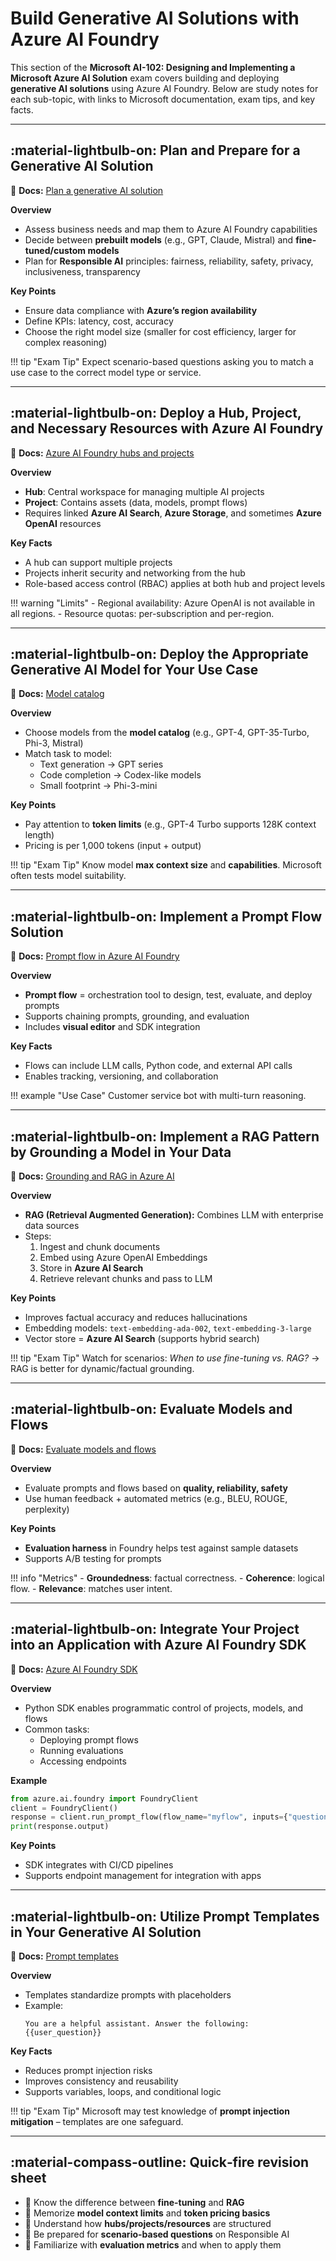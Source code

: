 # Build Generative AI Solutions with Azure AI Foundry

This section of the **Microsoft AI-102: Designing and Implementing a Microsoft Azure AI Solution** exam covers building and deploying **generative AI solutions** using Azure AI Foundry. Below are study notes for each sub-topic, with links to Microsoft documentation, exam tips, and key facts.

---

## :material-lightbulb-on: Plan and Prepare for a Generative AI Solution

📖 **Docs:** [Plan a generative AI solution](https://azure.microsoft.com/en-in/products/machine-learning/generative-ai)

**Overview**

- Assess business needs and map them to Azure AI Foundry capabilities
- Decide between **prebuilt models** (e.g., GPT, Claude, Mistral) and **fine-tuned/custom models**
- Plan for **Responsible AI** principles: fairness, reliability, safety, privacy, inclusiveness, transparency

**Key Points**

- Ensure data compliance with **Azure’s region availability**
- Define KPIs: latency, cost, accuracy
- Choose the right model size (smaller for cost efficiency, larger for complex reasoning)

!!! tip "Exam Tip"
    Expect scenario-based questions asking you to match a use case to the correct model type or service.

---

## :material-lightbulb-on: Deploy a Hub, Project, and Necessary Resources with Azure AI Foundry

📖 **Docs:** [Azure AI Foundry hubs and projects](https://learn.microsoft.com/en-us/azure/ai-foundry/concepts/ai-resources)

**Overview**

- **Hub**: Central workspace for managing multiple AI projects
- **Project**: Contains assets (data, models, prompt flows)
- Requires linked **Azure AI Search**, **Azure Storage**, and sometimes **Azure OpenAI** resources

**Key Facts**

- A hub can support multiple projects
- Projects inherit security and networking from the hub
- Role-based access control (RBAC) applies at both hub and project levels

!!! warning "Limits"
    - Regional availability: Azure OpenAI is not available in all regions.
    - Resource quotas: per-subscription and per-region.

---

## :material-lightbulb-on: Deploy the Appropriate Generative AI Model for Your Use Case

📖 **Docs:** [Model catalog](https://azure.microsoft.com/en-us/products/ai-foundry/models#Models)

**Overview**

- Choose models from the **model catalog** (e.g., GPT-4, GPT-35-Turbo, Phi-3, Mistral)
- Match task to model:
    - Text generation → GPT series
    - Code completion → Codex-like models
    - Small footprint → Phi-3-mini

**Key Points**

- Pay attention to **token limits** (e.g., GPT-4 Turbo supports 128K context length)
- Pricing is per 1,000 tokens (input + output)

!!! tip "Exam Tip"
    Know model **max context size** and **capabilities**. Microsoft often tests model suitability.

---

## :material-lightbulb-on: Implement a Prompt Flow Solution

📖 **Docs:** [Prompt flow in Azure AI Foundry](https://learn.microsoft.com/en-us/azure/ai-foundry/concepts/prompt-flow)

**Overview**

- **Prompt flow** = orchestration tool to design, test, evaluate, and deploy prompts
- Supports chaining prompts, grounding, and evaluation
- Includes **visual editor** and SDK integration

**Key Facts**

- Flows can include LLM calls, Python code, and external API calls
- Enables tracking, versioning, and collaboration

!!! example "Use Case"
    Customer service bot with multi-turn reasoning.

---

## :material-lightbulb-on: Implement a RAG Pattern by Grounding a Model in Your Data

📖 **Docs:** [Grounding and RAG in Azure AI](https://learn.microsoft.com/en-us/azure/ai-services/content-safety/concepts/groundedness)

**Overview**

- **RAG (Retrieval Augmented Generation):** Combines LLM with enterprise data sources
- Steps:
    1. Ingest and chunk documents
    2. Embed using Azure OpenAI Embeddings
    3. Store in **Azure AI Search**
    4. Retrieve relevant chunks and pass to LLM

**Key Points**

- Improves factual accuracy and reduces hallucinations
- Embedding models: `text-embedding-ada-002`, `text-embedding-3-large`
- Vector store = **Azure AI Search** (supports hybrid search)

!!! tip "Exam Tip"
    Watch for scenarios: *When to use fine-tuning vs. RAG?* → RAG is better for dynamic/factual grounding.

---

## :material-lightbulb-on: Evaluate Models and Flows

📖 **Docs:** [Evaluate models and flows](https://learn.microsoft.com/en-us/azure/ai-foundry/how-to/evaluate-generative-ai-app)

**Overview**

- Evaluate prompts and flows based on **quality, reliability, safety**
- Use human feedback + automated metrics (e.g., BLEU, ROUGE, perplexity)

**Key Points**

- **Evaluation harness** in Foundry helps test against sample datasets
- Supports A/B testing for prompts

!!! info "Metrics"
    - **Groundedness**: factual correctness.
    - **Coherence**: logical flow.
    - **Relevance**: matches user intent.

---

## :material-lightbulb-on: Integrate Your Project into an Application with Azure AI Foundry SDK

📖 **Docs:** [Azure AI Foundry SDK](https://learn.microsoft.com/en-us/azure/ai-foundry/how-to/develop/sdk-overview?pivots=programming-language-python)

**Overview**

- Python SDK enables programmatic control of projects, models, and flows
- Common tasks:
  - Deploying prompt flows
  - Running evaluations
  - Accessing endpoints

**Example**

```python
from azure.ai.foundry import FoundryClient
client = FoundryClient()
response = client.run_prompt_flow(flow_name="myflow", inputs={"question": "What is Azure AI Foundry?"})
print(response.output)
```

**Key Points**

- SDK integrates with CI/CD pipelines
- Supports endpoint management for integration with apps

---

## :material-lightbulb-on: Utilize Prompt Templates in Your Generative AI Solution

📖 **Docs:** [Prompt templates](https://learn.microsoft.com/en-us/azure/ai-foundry/how-to/prompt-flow-tools/prompt-tool)

**Overview**

- Templates standardize prompts with placeholders
- Example:
  ```
  You are a helpful assistant. Answer the following:
  {{user_question}}
  ```

**Key Facts**

- Reduces prompt injection risks
- Improves consistency and reusability
- Supports variables, loops, and conditional logic

!!! tip "Exam Tip"
    Microsoft may test knowledge of **prompt injection mitigation** – templates are one safeguard.

---

## :material-compass-outline: Quick‑fire revision sheet  

- 📌 Know the difference between **fine-tuning** and **RAG**
- 📌 Memorize **model context limits** and **token pricing basics**
- 📌 Understand how **hubs/projects/resources** are structured
- 📌 Be prepared for **scenario-based questions** on Responsible AI
- 📌 Familiarize with **evaluation metrics** and when to apply them
